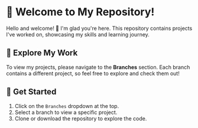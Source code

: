 # 🌟 Welcome to My Repository!  

Hello and welcome! 👋 I'm glad you're here. This repository contains projects I've worked on, showcasing my skills and learning journey.  

## 📂 Explore My Work  

To view my projects, please navigate to the **Branches** section. Each branch contains a different project, so feel free to explore and check them out!  

## 🚀 Get Started  

1. Click on the `Branches` dropdown at the top.  
2. Select a branch to view a specific project.  
3. Clone or download the repository to explore the code.  
